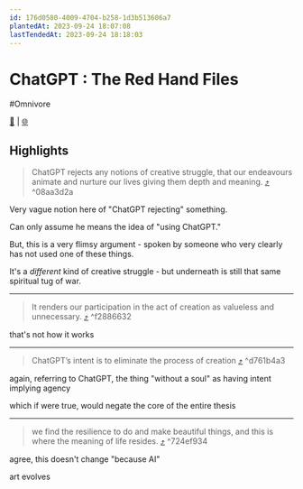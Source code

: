 ```yaml
---
id: 176d0580-4009-4704-b258-1d3b513606a7
plantedAt: 2023-09-24 18:07:08
lastTendedAt: 2023-09-24 18:18:03
---
```


# ChatGPT : The Red Hand Files
#Omnivore

[📖](https://omnivore.app/me/nick-cave-the-red-hand-files-issue-248-i-work-in-the-music-indus-18ac97255a1) | [🌐](https://www.theredhandfiles.com/chatgpt-making-things-faster-and-easier)

## Highlights

> ChatGPT rejects any notions of creative struggle, that our endeavours animate and nurture our lives giving them depth and meaning. [⤴️](https://omnivore.app/me/nick-cave-the-red-hand-files-issue-248-i-work-in-the-music-indus-18ac97255a1#08aa3d2a-fa7c-4947-9949-a93190a139ae)  ^08aa3d2a

Very vague notion here of "ChatGPT rejecting" something.

Can only assume he means the idea of "using ChatGPT."

But, this is a very flimsy argument - spoken by someone who very clearly has not used one of these things.

It's a _different_ kind of creative struggle - but underneath is still that same spiritual tug of war.

---

> It renders our participation in the act of creation as valueless and unnecessary. [⤴️](https://omnivore.app/me/nick-cave-the-red-hand-files-issue-248-i-work-in-the-music-indus-18ac97255a1#f2886632-0c96-48a3-8eda-8e9ca8532969)  ^f2886632

that's not how it works

---

> ChatGPT’s intent is to eliminate the process of creation [⤴️](https://omnivore.app/me/nick-cave-the-red-hand-files-issue-248-i-work-in-the-music-indus-18ac97255a1#d761b4a3-404e-4df2-8e5c-ab2aa36b596b)  ^d761b4a3

again, referring to ChatGPT, the thing "without a soul" as having intent implying agency

which if were true, would negate the core of the entire thesis

---

> we find the resilience to do and make beautiful things, and this is where the meaning of life resides. [⤴️](https://omnivore.app/me/nick-cave-the-red-hand-files-issue-248-i-work-in-the-music-indus-18ac97255a1#724ef934-fdc6-4f16-82a1-11515a449bd1)  ^724ef934

agree, this doesn't change "because AI"

art evolves

